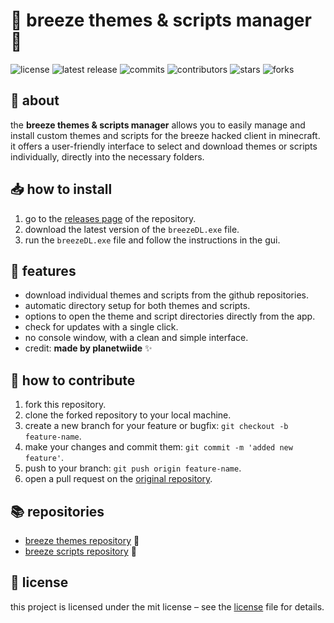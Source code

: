 # 📜 breeze themes & scripts manager 🎨

![license](https://img.shields.io/github/license/planetwiide/breeze-themes?style=flat-square)
![latest release](https://img.shields.io/github/v/release/planetwiide/breeze-themes?style=flat-square)
![commits](https://img.shields.io/github/commit-activity/m/planetwiide/breeze-themes?style=flat-square)
![contributors](https://img.shields.io/github/contributors/planetwiide/breeze-themes?style=flat-square)
![stars](https://img.shields.io/github/stars/planetwiide/breeze-themes?style=flat-square)
![forks](https://img.shields.io/github/forks/planetwiide/breeze-themes?style=flat-square)

## 🎉 about

the **breeze themes & scripts manager** allows you to easily manage and install custom themes and scripts for the breeze hacked client in minecraft. it offers a user-friendly interface to select and download themes or scripts individually, directly into the necessary folders.

## 📥 how to install

1. go to the [releases page](https://github.com/planetwiide/breeze-themes/releases) of the repository.
2. download the latest version of the `breezeDL.exe` file.
3. run the `breezeDL.exe` file and follow the instructions in the gui.

## 🚀 features

- download individual themes and scripts from the github repositories.
- automatic directory setup for both themes and scripts.
- options to open the theme and script directories directly from the app.
- check for updates with a single click.
- no console window, with a clean and simple interface.
- credit: **made by planetwiide** ✨

## 🗽 how to contribute

1. fork this repository.
2. clone the forked repository to your local machine.
3. create a new branch for your feature or bugfix: `git checkout -b feature-name`.
4. make your changes and commit them: `git commit -m 'added new feature'`.
5. push to your branch: `git push origin feature-name`.
6. open a pull request on the [original repository](https://github.com/planetwiide/breeze-themes).

## 📚 repositories

- [breeze themes repository](https://github.com/planetwiide/breeze-themes) 🎨
- [breeze scripts repository](https://github.com/planetwiide/breeze-scripts) 📜

## 📄 license

this project is licensed under the mit license – see the [license](LICENSE) file for details.
